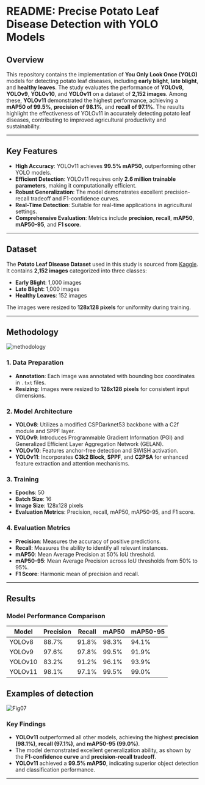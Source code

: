# README: Precise Potato Leaf Disease Detection with YOLO Models

## Overview
This repository contains the implementation of **You Only Look Once (YOLO)** models for detecting potato leaf diseases, including **early blight**, **late blight**, and **healthy leaves**. The study evaluates the performance of **YOLOv8**, **YOLOv9**, **YOLOv10**, and **YOLOv11** on a dataset of **2,152 images**. Among these, **YOLOv11** demonstrated the highest performance, achieving a **mAP50 of 99.5%**, **precision of 98.1%**, and **recall of 97.1%**. The results highlight the effectiveness of YOLOv11 in accurately detecting potato leaf diseases, contributing to improved agricultural productivity and sustainability.

---

## Key Features
- **High Accuracy**: YOLOv11 achieves **99.5% mAP50**, outperforming other YOLO models.
- **Efficient Detection**: YOLOv11 requires only **2.6 million trainable parameters**, making it computationally efficient.
- **Robust Generalization**: The model demonstrates excellent precision-recall tradeoff and F1-confidence curves.
- **Real-Time Detection**: Suitable for real-time applications in agricultural settings.
- **Comprehensive Evaluation**: Metrics include **precision**, **recall**, **mAP50**, **mAP50-95**, and **F1 score**.

---

## Dataset
The **Potato Leaf Disease Dataset** used in this study is sourced from [Kaggle](https://www.kaggle.com/datasets/muhammadarslanputra/potato-leaf-disease-dataset). It contains **2,152 images** categorized into three classes:
- **Early Blight**: 1,000 images
- **Late Blight**: 1,000 images
- **Healthy Leaves**: 152 images

The images were resized to **128x128 pixels** for uniformity during training.

---

## Methodology
![methodology](https://github.com/user-attachments/assets/b455c0d3-5ffb-43ca-8500-2af21ccdb797)


### 1. **Data Preparation**
- **Annotation**: Each image was annotated with bounding box coordinates in `.txt` files.
- **Resizing**: Images were resized to **128x128 pixels** for consistent input dimensions.

### 2. **Model Architecture**
- **YOLOv8**: Utilizes a modified CSPDarknet53 backbone with a C2f module and SPPF layer.
- **YOLOv9**: Introduces Programmable Gradient Information (PGI) and Generalized Efficient Layer Aggregation Network (GELAN).
- **YOLOv10**: Features anchor-free detection and SWISH activation.
- **YOLOv11**: Incorporates **C3k2 Block**, **SPPF**, and **C2PSA** for enhanced feature extraction and attention mechanisms.

### 3. **Training**
- **Epochs**: 50
- **Batch Size**: 16
- **Image Size**: 128x128 pixels
- **Evaluation Metrics**: Precision, recall, mAP50, mAP50-95, and F1 score.

### 4. **Evaluation Metrics**
- **Precision**: Measures the accuracy of positive predictions.
- **Recall**: Measures the ability to identify all relevant instances.
- **mAP50**: Mean Average Precision at 50% IoU threshold.
- **mAP50-95**: Mean Average Precision across IoU thresholds from 50% to 95%.
- **F1 Score**: Harmonic mean of precision and recall.

---

## Results
### Model Performance Comparison
| Model     | Precision | Recall | mAP50  | mAP50-95 |
|-----------|-----------|--------|--------|----------|
| YOLOv8    | 88.7%     | 91.8%  | 98.3%  | 94.1%    |
| YOLOv9    | 97.6%     | 97.8%  | 99.5%  | 91.9%    |
| YOLOv10   | 83.2%     | 91.2%  | 96.1%  | 93.9%    |
| YOLOv11   | 98.1%     | 97.1%  | 99.5%  | 99.0%    |
## Examples of detection
![Fig07](https://github.com/user-attachments/assets/275fc76a-5b04-4f96-9127-f062b9953963)


### Key Findings
- **YOLOv11** outperformed all other models, achieving the highest **precision (98.1%)**, **recall (97.1%)**, and **mAP50-95 (99.0%)**.
- The model demonstrated excellent generalization ability, as shown by the **F1-confidence curve** and **precision-recall tradeoff**.
- **YOLOv11** achieved a **99.5% mAP50**, indicating superior object detection and classification performance.

---
